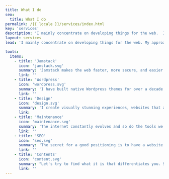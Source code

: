 ```yaml
---
title: What I do
seo:
  title: What I do
permalink: /{{ locale }}/services/index.html
key: 'services'
description: 'I mainly concentrate on developing things for the web.  I place value on performance, accessibility, simplicity and long term support.'
layout: services
lead: 'I mainly concentrate on developing things for the web. My approach is mostly static HTML, some CSS, and a dash of JavaScript for flavor. I place value on performance, accessibility, simplicity and long term support.'

tools:
  items:
    - title: 'Jamstack'
      icon: 'jamstack.svg'
      summary: 'Jamstack makes the web faster, more secure, and easier to scale. It gives me as a developer unlimited freedom and I can work with the best tools for the project.'
      link: ''
    - title: 'Wordpress'
      icon: 'wordpress.svg'
      summary: 'I have built native Wordpress themes for over a decade. I also offer transfering existing Wordpress environments to the Jamstack, optionally using Wordpress as a headless CMS.'
      link: ''
    - title: 'Design'
      icon: 'design.svg'
      summary: 'I create visually stunning experiences, websites that are fun and easy to use. '
      link:
    - title: 'Maintenance'
      icon: 'maintenance.svg'
      summary: 'The internet constantly evolves and so do the tools we use to build websites. I take care of the optimal functioning, security and performance of the websites I build for my clients.'
      link: ''
    - title: 'SEO'
      icon: 'seo.svg'
      summary: 'The secret for a good positioning is to have a website that is great in every way: Technically perfect, fast and secure, clear in terms of structure, with genuinly interesting copy. I can help you with that.'
      link: ''
    - title: 'Contents'
      icon: 'content.svg'
      summary: "Let's try to find what it is that differentiates you. Something personal, that refers to the essence or philosophy of the project or product. "
      link: ''
---
```

